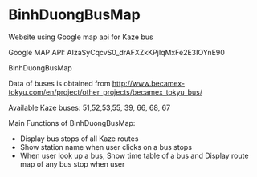 # BinhDuongBusMap
Website using Google map api for Kaze bus

Google MAP API: AIzaSyCqcvS0_drAFXZkKPjIqMxFe2E3IOYnE90 

BinhDuongBusMap

Data of buses is obtained from http://www.becamex-tokyu.com/en/project/other_projects/becamex_tokyu_bus/

Available Kaze buses: 51,52,53,55, 39, 66, 68, 67


Main Functions of BinhDuongBusMap:
- Display bus stops of all Kaze routes
- Show station name when user clicks on a bus stops
- When user look up a bus, Show time table of a bus and Display route map of any bus stop when user 
